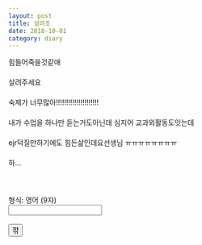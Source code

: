 ```yaml
---
layout: post
title: 살려조
date: 2018-10-01
category: diary
---
```


<script>
  function jsMove(){
    var baselink = "/secrets/help";
    var pc = document.getElementById('passcode').value;
    var temp = baselink.concat(pc);
    window.open(temp.toLowerCase());
  }
</script>


<div>
힘들어죽을것같애<br>
<span style="color: white">제목: 코끼리에 대해서 생각하지 마세요<br></span>
살려주세요<br>
<span style="color: white">이 방송에서 순위는 아무것도 아니야<br></span>
숙제가 너무많아!!!!!!!!!!!!!!!!!!!!!<br>
<span style="color: white">그냥 넘겨버려도 되는 요소이지<br></span>
내가 수업을 하나만 듣는거도아닌데 심지어 교과외활동도잇는데<br>
<span style="color: white">인생은 아무래도 영화가 아닌지라<br></span>
ejr덕질만하기에도 힘든삶인데요선생님 ㅠㅠㅠㅠㅠㅠㅠㅠ<br>
<span style="color: white">총이 나와도 끝까지 쏘지 않는 게 현명한 편이지요<br></span>
하...<br>
<span style="color: white">정말 중요한 것은 그게 아닌데<br></span>
<br>
<br>
형식: 영어 (9자)
<br>
<form autocomplete='off' onsubmit = "jsMove();">
  <input id = 'passcode' type='text' required><br>
  <br>
  <input type = 'submit' value = '꺆'>
</form>
</div>